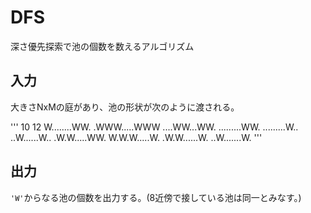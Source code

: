 # DFS
深さ優先探索で池の個数を数えるアルゴリズム
## 入力
大きさNxMの庭があり、池の形状が次のように渡される。

'''
10 12
W........WW.
.WWW.....WWW
....WW...WW.
.........WW.
.........W..
..W......W..
.W.W.....WW.
W.W.W.....W.
.W.W......W.
..W.......W.
'''

## 出力
`'W'`からなる池の個数を出力する。(8近傍で接している池は同一とみなす。)
